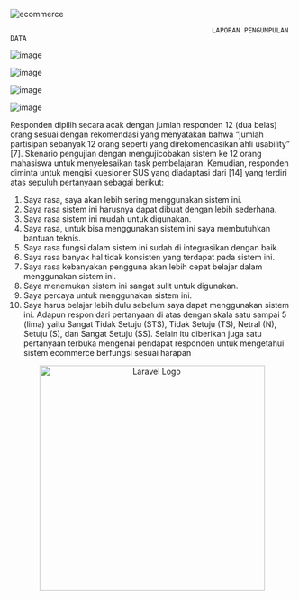  ![ecommerce](https://user-images.githubusercontent.com/52597151/230013634-2d3c029e-ec96-4c13-befb-fc1637eaf314.png)
 
                                                      LAPORAN PENGUMPULAN DATA

![image](https://user-images.githubusercontent.com/52597151/230014179-8fb48d8d-7f18-4b4d-9160-98dde5d00a7c.png)


![image](https://user-images.githubusercontent.com/52597151/230014225-af93ece6-9d01-4882-970b-e49378294b4c.png)


![image](https://user-images.githubusercontent.com/52597151/230014255-d39eac52-1e37-436b-8be2-b941ace3fd02.png)


![image](https://user-images.githubusercontent.com/52597151/230014275-33c77f49-c921-46b2-90f2-738684de58d0.png)

Responden dipilih secara acak dengan jumlah responden 12 (dua belas) orang sesuai
dengan rekomendasi yang menyatakan bahwa “jumlah partisipan sebanyak 12 orang seperti yang
direkomendasikan ahli usability” [7]. Skenario pengujian dengan mengujicobakan sistem ke 12
orang mahasiswa untuk menyelesaikan task pembelajaran. Kemudian, responden diminta untuk
mengisi kuesioner SUS yang diadaptasi dari [14] yang terdiri atas sepuluh pertanyaan sebagai
berikut:
1. Saya rasa, saya akan lebih sering menggunakan sistem ini.
2. Saya rasa sistem ini harusnya dapat dibuat dengan lebih sederhana.
3. Saya rasa sistem ini mudah untuk digunakan.
4. Saya rasa, untuk bisa menggunakan sistem ini saya membutuhkan bantuan teknis.
5. Saya rasa fungsi dalam sistem ini sudah di integrasikan dengan baik.
6. Saya rasa banyak hal tidak konsisten yang terdapat pada sistem ini.
7. Saya rasa kebanyakan pengguna akan lebih cepat belajar dalam menggunakan sistem ini.
8. Saya menemukan sistem ini sangat sulit untuk digunakan.
9. Saya percaya untuk menggunakan sistem ini.
10. Saya harus belajar lebih dulu sebelum saya dapat menggunakan sistem ini.
Adapun respon dari pertanyaan di atas dengan skala satu sampai 5 (lima) yaitu Sangat
Tidak Setuju (STS), Tidak Setuju (TS), Netral (N), Setuju (S), dan Sangat Setuju (SS). Selain itu
diberikan juga satu pertanyaan terbuka mengenai pendapat responden untuk mengetahui sistem ecommerce berfungsi sesuai harapan





<p align="center"><a href="https://laravel.com" target="_blank"><img src="https://raw.githubusercontent.com/laravel/art/master/logo-lockup/5%20SVG/2%20CMYK/1%20Full%20Color/laravel-logolockup-cmyk-red.svg" width="400" alt="Laravel Logo"></a></p>
